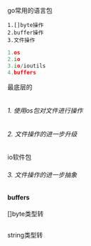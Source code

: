 go常用的语言包

```
1.[]byte操作
2.buffer操作
3.文件操作

```



```go
1.os
2.io
3.io/ioutils
4.buffers
```

最底层的

```go
```

###### 1. 使用os包对文件进行操作



###### 2. 文件操作的进一步升级

io软件包



###### 3. 文件操作的进一步抽象



#### buffers

[]byte类型转

```
```

string类型转
